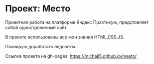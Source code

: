 # Проект: Место 

Проектная работа на платформе Яндекс Практикум, предстовляет собой одностроничный сайт. 

В проекте использованы все мои знания HTML,CSS,JS.

Планирую доработать недочеты.

Ссылка проекта на gh-pages: https://michail5.github.io/mesto/
